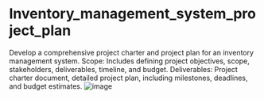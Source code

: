 # Inventory_management_system_project_plan
Develop a comprehensive project charter and project plan for an inventory management system.
Scope: Includes defining project objectives, scope, stakeholders, deliverables, timeline, and budget.
Deliverables: Project charter document, detailed project plan, including milestones, deadlines, and budget estimates.
![image](https://github.com/user-attachments/assets/036721e0-731a-4ffc-b8e3-bbb175924939)
